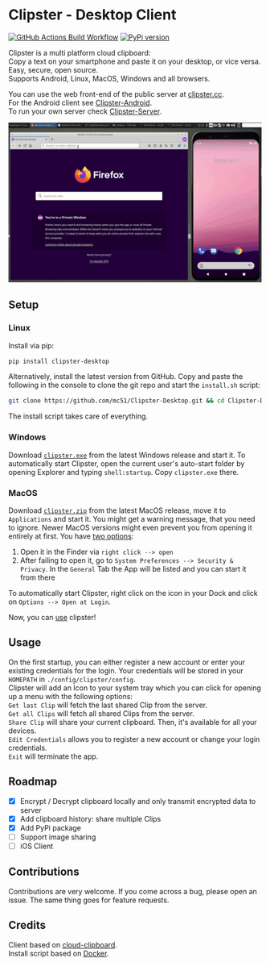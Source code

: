 # Clipster - Desktop Client

[![GitHub Actions Build Workflow](https://github.com/mc51/Clipster-Desktop/workflows/Build/badge.svg)](https://github.com/mc51/Clipster-Desktop/actions) [![PyPi version](https://img.shields.io/pypi/v/clipster-desktop.svg)](https://pypi.org/project/clipster-desktop)  

Clipster is a multi platform cloud clipboard:  
Copy a text on your smartphone and paste it on your desktop, or vice versa.  
Easy, secure, open source.  
Supports Android, Linux, MacOS, Windows and all browsers.   

You can use the web front-end of the public server at [clipster.cc](https://clipster.cc).  
For the Android client see [Clipster-Android](https://github.com/mc51/Clipster-Android).  
To run your own server check [Clipster-Server](https://github.com/mc51/Clipster-Server).  
  
![Clipster demo](resources/demo_01.gif)  
  
## Setup

### Linux 

Install via pip:

``` bash
pip install clipster-desktop
```
  
Alternatively, install the latest version from GitHub. Copy and paste the following in the console to clone the git repo and start the `install.sh` script:

``` bash
git clone https://github.com/mc51/Clipster-Desktop.git && cd Clipster-Desktop && sh install.sh
```

The install script takes care of everything.  

### Windows

Download [`clipster.exe`](https://github.com/mc51/Clipster-Desktop/releases/latest/download/clipster.exe) from the latest Windows release and start it. To automatically start Clipster, open the current user's auto-start folder by opening Explorer and typing `shell:startup`. Copy `clipster.exe` there. 

### MacOS

Download [`clipster.zip`](https://github.com/mc51/Clipster-Desktop/releases/latest/download/clipster.zip) from the latest MacOS release, move it to `Applications` and start it. You might get a warning message, that you need to ignore. Newer MacOS versions might even prevent you from opening it entirely at first. You have [two options](https://support.apple.com/guide/mac-help/open-a-mac-app-from-an-unidentified-developer-mh40616/mac):  
1. Open it in the Finder via `right click --> open`
2. After failing to open it, go to `System Preferences --> Security & Privacy`. In the `General` Tab the App will be listed and you can start it from there  
  
To automatically start Clipster, right click on the icon in your Dock and click on `Options --> Open at Login`.  
    
Now, you can [use](#usage) clipster!  
  
## Usage

On the first startup, you can either register a new account or enter your existing credentials for the login. Your credentials will be stored in your `HOMEPATH` in `./config/clipster/config`.  
Clipster will add an Icon to your system tray which you can click for opening up a menu with the following options:  
`Get last Clip` will fetch the last shared Clip from the server.  
`Get all Clips` will fetch all shared Clips from the server.  
`Share Clip` will share your current clipboard. Then, it's available for all your devices.  
`Edit Credentials` allows you to register a new account or change your login credentials.  
`Exit` will terminate the app.  

## Roadmap

- [x] Encrypt / Decrypt clipboard locally and only transmit encrypted data to server
- [x] Add clipboard history: share multiple Clips
- [x] Add PyPi package
- [ ] Support image sharing
- [ ] iOS Client  
  
## Contributions

Contributions are very welcome. If you come across a bug, please open an issue. The same thing goes for feature requests.

## Credits

Client based on [cloud-clipboard](https://github.com/krsoninikhil/cloud-clipboard).  
Install script based on [Docker](https://www.docker.com/).
